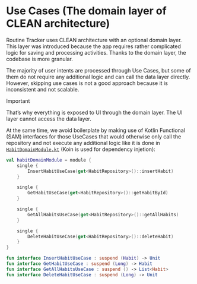 # Use Cases (The domain layer of CLEAN architecture)

Routine Tracker uses CLEAN architecture with an optional domain layer. This layer was introduced because the app requires rather complicated logic for saving and processing activities. Thanks to the domain layer, the codebase is more granular.

The majority of user intents are processed through Use Cases, but some of them do not require any additional logic and can call the data layer directly. However, skipping use cases is not a good approach because it is inconsistent and not scalable.

> [!IMPORTANT]  
> That’s why everything is exposed to UI through the domain layer. The UI layer cannot access the data layer.

At the same time, we avoid boilerplate by making use of Kotlin Functional (SAM) interfaces for those UseCases that would otherwise only call the repository and not execute any additional logic like it is done in [`HabitDomainModule.kt`](https://github.com/DanielRendox/RoutineTracker/blob/2ff5195e96f7c710f62f8cf0ac5ca081c1854aa9/core/domain/src/main/java/com/rendox/routinetracker/core/domain/di/HabitDomainModule.kt) (Koin is used for dependency injetion):

```kotlin
val habitDomainModule = module {
    single {
        InsertHabitUseCase(get<HabitRepository>()::insertHabit)
    }

    single {
        GetHabitUseCase(get<HabitRepository>()::getHabitById)
    }

    single {
        GetAllHabitsUseCase(get<HabitRepository>()::getAllHabits)
    }

    single {
        DeleteHabitUseCase(get<HabitRepository>()::deleteHabit)
    }
}

fun interface InsertHabitUseCase : suspend (Habit) -> Unit
fun interface GetHabitUseCase : suspend (Long) -> Habit
fun interface GetAllHabitsUseCase : suspend () -> List<Habit>
fun interface DeleteHabitUseCase : suspend (Long) -> Unit
```